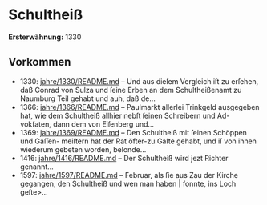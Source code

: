 # Schultheiß

**Ersterwähnung:** 1330

## Vorkommen
- 1330: [jahre/1330/README.md](../jahre/1330/README.md) – Und
aus dieſem Vergleich iſt zu erſehen, daß Conrad von Sulza
und ſeine Erben an dem Schultheißenamt zu Naumburg
Teil gehabt und auh, daß de...
- 1366: [jahre/1366/README.md](../jahre/1366/README.md) – Paulmarkt allerlei Trinkgeld ausgegeben hat, wie
dem Schultheiß allhier nebſt ſeinen Schreibern und Ad-
vokfaten, dann dem von Eiſenberg und...
- 1369: [jahre/1369/README.md](../jahre/1369/README.md) – Den Schultheiß mit ſeinen Schöppen und Gaſſen-
meiſtern hat der Rat öfter-zu Gaſte gehabt, und iſ von
ihnen wiederum gebeten worden, beſonde...
- 1416: [jahre/1416/README.md](../jahre/1416/README.md) – Der Schultheiß wird jezt Richter genannt...
- 1597: [jahre/1597/README.md](../jahre/1597/README.md) – Februar, als ſie aus Zau
der Kirche gegangen, den Schultheiß und wen man haben
| fonnte, ins Loch geſte>...
